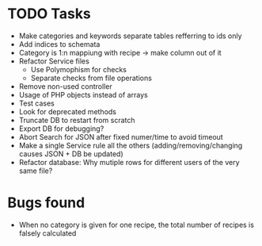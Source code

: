 # TODO Tasks

- Make categories and keywords separate tables refferring to ids only
- Add indices to schemata
- Category is 1:n mappiung with recipe -> make column out of it
- Refactor Service files
	- Use Polymophism for checks
	- Separate checks from file operations
- Remove non-used controller
- Usage of PHP objects instead of arrays
- Test cases
- Look for deprecated methods
- Truncate DB to restart from scratch
- Export DB for debugging?
- Abort Search for JSON after fixed numer/time to avoid timeout
- Make a single Service rule all the others (adding/removing/changing causes JSON + DB be updated)
- Refactor database: Why mutiple rows for different users of the very same file? 

# Bugs found
- When no category is given for one recipe, the total number of recipes is falsely calculated

